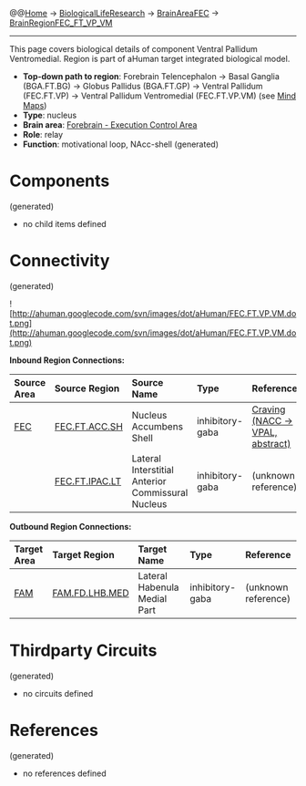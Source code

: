 @@[Home](Home.md) -> [BiologicalLifeResearch](BiologicalLifeResearch.md) -> [BrainAreaFEC](BrainAreaFEC.md) -> [BrainRegionFEC\_FT\_VP\_VM](BrainRegionFEC_FT_VP_VM.md)

---


This page covers biological details of component Ventral Pallidum Ventromedial.
Region is part of aHuman target integrated biological model.

  * **Top-down path to region**: Forebrain Telencephalon -> Basal Ganglia (BGA.FT.BG) -> Globus Pallidus (BGA.FT.GP) -> Ventral Pallidum (FEC.FT.VP) -> Ventral Pallidum Ventromedial (FEC.FT.VP.VM) (see [Mind Maps](OverallMindMaps.md))
  * **Type**: nucleus
  * **Brain area**: [Forebrain - Execution Control Area](BrainAreaFEC.md)
  * **Role**: relay
  * **Function**: motivational loop, NAcc-shell
(generated)
# Components #
(generated)


  * no child items defined

# Connectivity #
(generated)


![http://ahuman.googlecode.com/svn/images/dot/aHuman/FEC.FT.VP.VM.dot.png](http://ahuman.googlecode.com/svn/images/dot/aHuman/FEC.FT.VP.VM.dot.png)

**Inbound Region Connections:**

| **Source Area** | **Source Region** | **Source Name** | **Type** | **Reference** |
|:----------------|:------------------|:----------------|:---------|:--------------|
| [FEC](BrainAreaFEC.md) | [FEC.FT.ACC.SH](BrainRegionFEC_FT_ACC_SH.md) | Nucleus Accumbens Shell | inhibitory-gaba | [Craving (NACC -> VPAL, abstract)](http://www.impulsecontroldisorders.org/html/cravings.html) |
|                 | [FEC.FT.IPAC.LT](BrainRegionFEC_FT_IPAC_LT.md) | Lateral Interstitial Anterior Commissural Nucleus | inhibitory-gaba | (unknown reference) |

**Outbound Region Connections:**

| **Target Area** | **Target Region** | **Target Name** | **Type** | **Reference** |
|:----------------|:------------------|:----------------|:---------|:--------------|
| [FAM](BrainAreaFAM.md) | [FAM.FD.LHB.MED](BrainRegionFAM_FD_LHB_MED.md) | Lateral Habenula Medial Part | inhibitory-gaba | (unknown reference) |

# Thirdparty Circuits #
(generated)

  * no circuits defined

# References #
(generated)

  * no references defined

